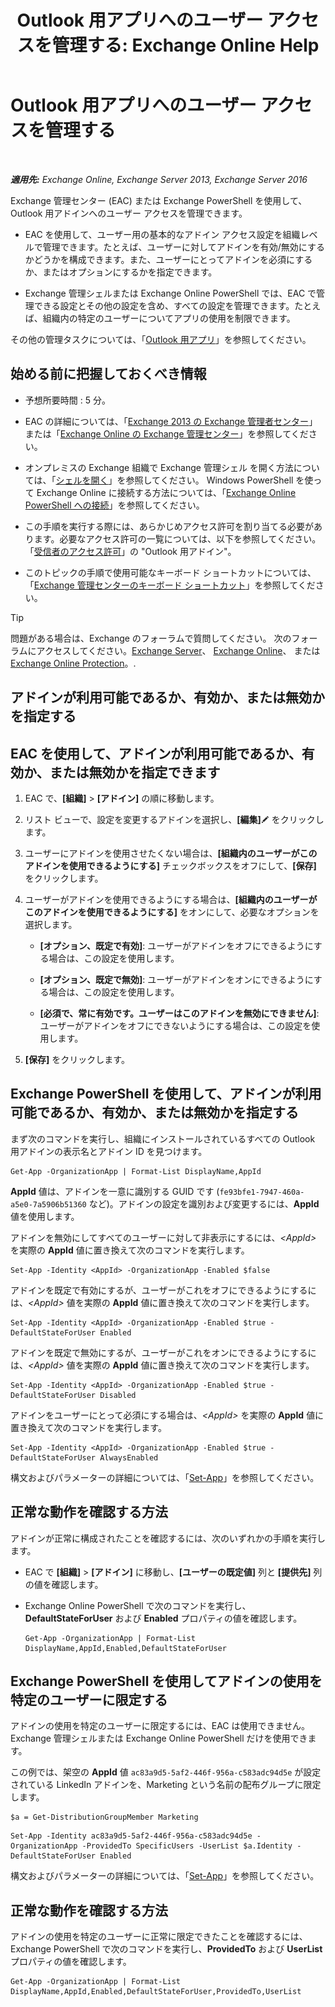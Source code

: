﻿---
title: 'Outlook 用アプリへのユーザー アクセスを管理する: Exchange Online Help'
TOCTitle: Outlook 用アプリへのユーザー アクセスを管理する
ms:assetid: e5833dec-a23a-439e-ac03-92671817bff8
ms:mtpsurl: https://technet.microsoft.com/ja-jp/library/JJ943757(v=EXCHG.150)
ms:contentKeyID: 52057869
ms.date: 05/22/2018
mtps_version: v=EXCHG.150
ms.translationtype: HT
---

# Outlook 用アプリへのユーザー アクセスを管理する

 

_**適用先:** Exchange Online, Exchange Server 2013, Exchange Server 2016_

Exchange 管理センター (EAC) または Exchange PowerShell を使用して、Outlook 用アドインへのユーザー アクセスを管理できます。

  - EAC を使用して、ユーザー用の基本的なアドイン アクセス設定を組織レベルで管理できます。たとえば、ユーザーに対してアドインを有効/無効にするかどうかを構成できます。また、ユーザーにとってアドインを必須にするか、またはオプションにするかを指定できます。

  - Exchange 管理シェルまたは Exchange Online PowerShell では、EAC で管理できる設定とその他の設定を含め、すべての設定を管理できます。たとえば、組織内の特定のユーザーについてアプリの使用を制限できます。

その他の管理タスクについては、「[Outlook 用アプリ](add-ins-for-outlook-exchange-2013-help.md)」を参照してください。

## 始める前に把握しておくべき情報

  - 予想所要時間 : 5 分。

  - EAC の詳細については、「[Exchange 2013 の Exchange 管理者センター](exchange-admin-center-in-exchange-2013-exchange-2013-help.md)」または「[Exchange Online の Exchange 管理センター](https://technet.microsoft.com/ja-jp/library/jj200743\(v=exchg.150\))」を参照してください。

  - オンプレミスの Exchange 組織で Exchange 管理シェル を開く方法については、「[シェルを開く](https://technet.microsoft.com/ja-jp/library/dd638134\(v=exchg.150\))」を参照してください。 Windows PowerShell を使って Exchange Online に接続する方法については、「[Exchange Online PowerShell への接続](https://go.microsoft.com/fwlink/p/?linkid=396554)」を参照してください。

  - この手順を実行する際には、あらかじめアクセス許可を割り当てる必要があります。必要なアクセス許可の一覧については、以下を参照してください。「[受信者のアクセス許可](recipients-permissions-exchange-2013-help.md)」の "Outlook 用アドイン"。

  - このトピックの手順で使用可能なキーボード ショートカットについては、「[Exchange 管理センターのキーボード ショートカット](keyboard-shortcuts-in-the-exchange-admin-center-exchange-online-protection-help.md)」を参照してください。


> [!TIP]
> 問題がある場合は、Exchange のフォーラムで質問してください。 次のフォーラムにアクセスしてください。<A href="https://go.microsoft.com/fwlink/p/?linkid=60612">Exchange Server</A>、 <A href="https://go.microsoft.com/fwlink/p/?linkid=267542">Exchange Online</A>、 または <A href="https://go.microsoft.com/fwlink/p/?linkid=285351">Exchange Online Protection</A>。.



## アドインが利用可能であるか、有効か、または無効かを指定する

## EAC を使用して、アドインが利用可能であるか、有効か、または無効かを指定できます

1.  EAC で、**\[組織\]** \> **\[アドイン\]** の順に移動します。

2.  リスト ビューで、設定を変更するアドインを選択し、**\[編集\]**![編集アイコン](images/Bb124582.6f53ccb2-1f13-4c02-bea0-30690e6ea71d(EXCHG.150).gif "編集アイコン") をクリックします。

3.  ユーザーにアドインを使用させたくない場合は、**\[組織内のユーザーがこのアドインを使用できるようにする\]** チェックボックスをオフにして、**\[保存\]** をクリックします。

4.  ユーザーがアドインを使用できるようにする場合は、**\[組織内のユーザーがこのアドインを使用できるようにする\]** をオンにして、必要なオプションを選択します。
    
      - **\[オプション、既定で有効\]**: ユーザーがアドインをオフにできるようにする場合は、この設定を使用します。
    
      - **\[オプション、既定で無効\]**: ユーザーがアドインをオンにできるようにする場合は、この設定を使用します。
    
      - **\[必須で、常に有効です。ユーザーはこのアドインを無効にできません\]**: ユーザーがアドインをオフにできないようにする場合は、この設定を使用します。

5.  **\[保存\]** をクリックします。

## Exchange PowerShell を使用して、アドインが利用可能であるか、有効か、または無効かを指定する

まず次のコマンドを実行し、組織にインストールされているすべての Outlook 用アドインの表示名とアドイン ID を見つけます。

    Get-App -OrganizationApp | Format-List DisplayName,AppId

**AppId** 値は、アドインを一意に識別する GUID です (`fe93bfe1-7947-460a-a5e0-7a5906b51360` など)。アドインの設定を識別および変更するには、**AppId** 値を使用します。

アドインを無効にしてすべてのユーザーに対して非表示にするには、*\<AppId\>* を実際の **AppId** 値に置き換えて次のコマンドを実行します。

    Set-App -Identity <AppId> -OrganizationApp -Enabled $false

アドインを既定で有効にするが、ユーザーがこれをオフにできるようにするには、*\<AppId\>* 値を実際の **AppId** 値に置き換えて次のコマンドを実行します。

    Set-App -Identity <AppId> -OrganizationApp -Enabled $true -DefaultStateForUser Enabled

アドインを既定で無効にするが、ユーザーがこれをオンにできるようにするには、*\<AppId\>* 値を実際の **AppId** 値に置き換えて次のコマンドを実行します。

    Set-App -Identity <AppId> -OrganizationApp -Enabled $true -DefaultStateForUser Disabled

アドインをユーザーにとって必須にする場合は、*\<AppId\>* を実際の **AppId** 値に置き換えて次のコマンドを実行します。

    Set-App -Identity <AppId> -OrganizationApp -Enabled $true -DefaultStateForUser AlwaysEnabled

構文およびパラメーターの詳細については、「[Set-App](https://technet.microsoft.com/ja-jp/library/jj218630\(v=exchg.150\))」を参照してください。

## 正常な動作を確認する方法

アドインが正常に構成されたことを確認するには、次のいずれかの手順を実行します。

  - EAC で **\[組織\]** \> **\[アドイン\]** に移動し、**\[ユーザーの既定値\]** 列と **\[提供先\]** 列の値を確認します。

  - Exchange Online PowerShell で次のコマンドを実行し、**DefaultStateForUser** および **Enabled** プロパティの値を確認します。
    
        Get-App -OrganizationApp | Format-List DisplayName,AppId,Enabled,DefaultStateForUser

## Exchange PowerShell を使用してアドインの使用を特定のユーザーに限定する

アドインの使用を特定のユーザーに限定するには、EAC は使用できません。Exchange 管理シェルまたは Exchange Online PowerShell だけを使用できます。

この例では、架空の **AppId** 値 `ac83a9d5-5af2-446f-956a-c583adc94d5e` が設定されている LinkedIn アドインを、Marketing という名前の配布グループに限定します。
```
$a = Get-DistributionGroupMember Marketing
```
```
Set-App -Identity ac83a9d5-5af2-446f-956a-c583adc94d5e -OrganizationApp -ProvidedTo SpecificUsers -UserList $a.Identity -DefaultStateForUser Enabled
```

構文およびパラメーターの詳細については、「[Set-App](https://technet.microsoft.com/ja-jp/library/jj218630\(v=exchg.150\))」を参照してください。

## 正常な動作を確認する方法

アドインの使用を特定のユーザーに正常に限定できたことを確認するには、Exchange PowerShell で次のコマンドを実行し、**ProvidedTo** および **UserList** プロパティの値を確認します。

    Get-App -OrganizationApp | Format-List DisplayName,AppId,Enabled,DefaultStateForUser,ProvidedTo,UserList

